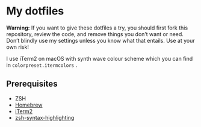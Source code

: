 # My dotfiles
**Warning:** If you want to give these dotfiles a try, you should first fork this repository, review the code, and remove things you don’t want or need. Don’t blindly use my settings unless you know what that entails. Use at your own risk!

I use iTerm2 on macOS with synth wave colour scheme which you can find in `colorpreset.itermcolors` .

## Prerequisites
- ZSH
- [Homebrew](https://brew.sh/)
- [iTerm2](https://iterm2.com/)
- [zsh-syntax-highlighting](https://github.com/zsh-users/zsh-syntax-highlighting/tree/master)
